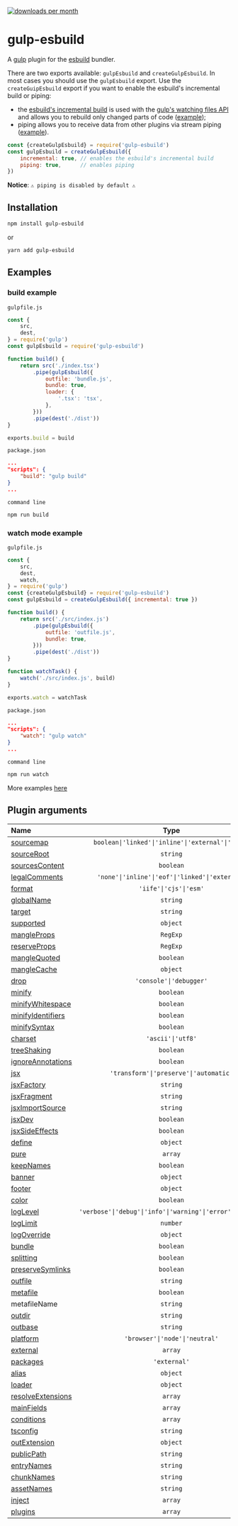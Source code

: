 [![downloads per month](https://img.shields.io/npm/dm/gulp-esbuild?style=flat-square)](https://npmcharts.com/compare/gulp-esbuild?minimal=true)

# gulp-esbuild
A [gulp](https://gulpjs.com) plugin for the [esbuild](https://esbuild.github.io) bundler.

There are two exports available: `gulpEsbuild` and `createGulpEsbuild`. In most cases you should use the `gulpEsbuild` export. Use the `createGuipEsbuild` export if you want to enable the esbuild's incremental build or piping:
* the [esbuild's incremental build](https://esbuild.github.io/api/#incremental) is used with the [gulp's watching files API](https://gulpjs.com/docs/en/getting-started/watching-files/) and allows you to rebuild only changed parts of code ([example](https://github.com/ym-project/gulp-esbuild/tree/master/examples/watch));
* piping allows you to receive data from other plugins via stream piping ([example](https://github.com/ym-project/gulp-esbuild/tree/master/examples/piping)).

```js
const {createGulpEsbuild} = require('gulp-esbuild')
const gulpEsbuild = createGulpEsbuild({
	incremental: true, // enables the esbuild's incremental build
	piping: true,      // enables piping
})
```

**Notice**: `⚠️ piping is disabled by default ⚠️`

## Installation
```bash
npm install gulp-esbuild
```
or
```bash
yarn add gulp-esbuild
```

## Examples

### build example

`gulpfile.js`
```js
const {
    src,
    dest,
} = require('gulp')
const gulpEsbuild = require('gulp-esbuild')

function build() {
    return src('./index.tsx')
        .pipe(gulpEsbuild({
            outfile: 'bundle.js',
            bundle: true,
            loader: {
                '.tsx': 'tsx',
            },
        }))
        .pipe(dest('./dist'))
}

exports.build = build
```
`package.json`
```json
...
"scripts": {
    "build": "gulp build"
}
...
```
`command line`
```bash
npm run build
```

### watch mode example

`gulpfile.js`
```js
const {
    src,
    dest,
    watch,
} = require('gulp')
const {createGulpEsbuild} = require('gulp-esbuild')
const gulpEsbuild = createGulpEsbuild({ incremental: true })

function build() {
    return src('./src/index.js')
        .pipe(gulpEsbuild({
            outfile: 'outfile.js',
            bundle: true,
        }))
        .pipe(dest('./dist'))
}

function watchTask() {
    watch('./src/index.js', build)
}

exports.watch = watchTask
```
`package.json`
```json
...
"scripts": {
    "watch": "gulp watch"
}
...
```
`command line`
```bash
npm run watch
```

More examples [here](https://github.com/ym-project/gulp-esbuild/tree/master/examples)

## Plugin arguments

| **Name**                                                               | **Type**                                | **Default**       |
| :--------------------------------------------------------------------- | :-------------------------------------: | :---------------: |
| [sourcemap](https://esbuild.github.io/api/#sourcemap)                  | `boolean\|'linked'\|'inline'\|'external'\|'both'` |                   |
| [sourceRoot](https://esbuild.github.io/api/#source-root)               | `string`                                |                   |
| [sourcesContent](https://esbuild.github.io/api/#sources-content)       | `boolean`                               |                   |
| [legalComments](https://esbuild.github.io/api/#legal-comments)         | `'none'\|'inline'\|'eof'\|'linked'\|'external'`             |
| [format](https://esbuild.github.io/api/#format)                        | `'iife'\|'cjs'\|'esm'`                  |                   |
| [globalName](https://esbuild.github.io/api/#global-name)               | `string`                                |                   |
| [target](https://esbuild.github.io/api/#target)                        | `string`                                |                   |
| [supported](https://esbuild.github.io/api/#supported)                  | `object`                                |                   |
| [mangleProps](https://esbuild.github.io/api/#mangle-props)             | `RegExp`                                |                   |
| [reserveProps](https://esbuild.github.io/api/#mangle-props)            | `RegExp`                                |                   |
| [mangleQuoted](https://esbuild.github.io/api/#mangle-quoted)           | `boolean`                               |                   |
| [mangleCache](https://esbuild.github.io/api/#mangle-props)             | `object`                                |                   |
| [drop](https://esbuild.github.io/api/#drop)                            | `'console'\|'debugger'`                 |                   |
| [minify](https://esbuild.github.io/api/#minify)                        | `boolean`                               |                   |
| [minifyWhitespace](https://esbuild.github.io/api/#minify)              | `boolean`                               |                   |
| [minifyIdentifiers](https://esbuild.github.io/api/#minify)             | `boolean`                               |                   |
| [minifySyntax](https://esbuild.github.io/api/#minify)                  | `boolean`                               |                   |
| [charset](https://esbuild.github.io/api/#charset)                      | `'ascii'\|'utf8'`                       |                   |
| [treeShaking](https://esbuild.github.io/api/#tree-shaking)             | `boolean`                               |                   |
| [ignoreAnnotations](https://esbuild.github.io/api/#ignore-annotations) | `boolean`                               |                   |
| [jsx](https://esbuild.github.io/api/#jsx)                              | `'transform'\|'preserve'\|'automatic'`  |                   |
| [jsxFactory](https://esbuild.github.io/api/#jsx-factory)               | `string`                                |                   |
| [jsxFragment](https://esbuild.github.io/api/#jsx-fragment)             | `string`                                |                   |
| [jsxImportSource](https://esbuild.github.io/api/#jsx-import-source)    | `string`                                |                   |
| [jsxDev](https://esbuild.github.io/api/#jsx-dev)                       | `boolean`                               |                   |
| [jsxSideEffects](https://esbuild.github.io/api/#jsx-side-effects)      | `boolean`                               |                   |
| [define](https://esbuild.github.io/api/#define)                        | `object`                                |                   |
| [pure](https://esbuild.github.io/api/#pure)                            | `array`                                 |                   |
| [keepNames](https://esbuild.github.io/api/#keep-names)                 | `boolean`                               |                   |
| [banner](https://esbuild.github.io/api/#banner)                        | `object`                                |                   |
| [footer](https://esbuild.github.io/api/#footer)                        | `object`                                |                   |
| [color](https://esbuild.github.io/api/#color)                          | `boolean`                               |                   |
| [logLevel](https://esbuild.github.io/api/#log-level)                   | `'verbose'\|'debug'\|'info'\|'warning'\|'error'\|'silent'`  | `'silent'`        |
| [logLimit](https://esbuild.github.io/api/#log-limit)                   | `number`                                |                   |
| [logOverride](https://esbuild.github.io/api/#log-override)             | `object`                                |                   |
| [bundle](https://esbuild.github.io/api/#bundle)                        | `boolean`                               |                   |
| [splitting](https://esbuild.github.io/api/#splitting)                  | `boolean`                               |                   |
| [preserveSymlinks](https://esbuild.github.io/api/#preserve-symlinks)   | `boolean`                               |                   |
| [outfile](https://esbuild.github.io/api/#outfile)                      | `string`                                |                   |
| [metafile](https://esbuild.github.io/api/#metafile)                    | `boolean`                               |                   |
| metafileName                                                           | `string`                                | `'metafile.json'` |
| [outdir](https://esbuild.github.io/api/#outdir)                        | `string`                                |                   |
| [outbase](https://esbuild.github.io/api/#outbase)                      | `string`                                |                   |
| [platform](https://esbuild.github.io/api/#platform)                    | `'browser'\|'node'\|'neutral'`          |                   |
| [external](https://esbuild.github.io/api/#external)                    | `array`                                 |                   |
| [packages](https://esbuild.github.io/api/#packages)                    | `'external'`                            |                   |
| [alias](https://esbuild.github.io/api/#alias)                          | `object`                                |                   |
| [loader](https://esbuild.github.io/api/#loader)                        | `object`                                |                   |
| [resolveExtensions](https://esbuild.github.io/api/#resolve-extensions) | `array`                                 |                   |
| [mainFields](https://esbuild.github.io/api/#main-fields)               | `array`                                 |                   |
| [conditions](https://esbuild.github.io/api/#conditions)                | `array`                                 |                   |
| [tsconfig](https://esbuild.github.io/api/#tsconfig)                    | `string`                                |                   |
| [outExtension](https://esbuild.github.io/api/#out-extension)           | `object`                                |                   |
| [publicPath](https://esbuild.github.io/api/#public-path)               | `string`                                |                   |
| [entryNames](https://esbuild.github.io/api/#entry-names)               | `string`                                |                   |
| [chunkNames](https://esbuild.github.io/api/#chunk-names)               | `string`                                |                   |
| [assetNames](https://esbuild.github.io/api/#asset-names)               | `string`                                |                   |
| [inject](https://esbuild.github.io/api/#inject)                        | `array`                                 |                   |
| [plugins](https://esbuild.github.io/plugins/)                          | `array`                                 |                   |

